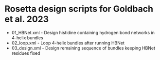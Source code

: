 # Rosetta design scripts for Goldbach et al. 2023
- 01_HBNet.xml - Design histidine containing hydrogen bond networks in 4-helix bundles
- 02_loop.xml - Loop 4-helix bundles after running HBNet
- 03_design.xml - Design remaining sequence of bundles keeping HBNet residues fixed
